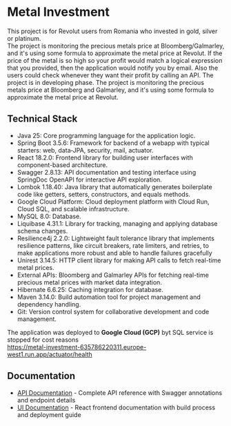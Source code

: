 # Metal Investment
<div>
<div dir="auto">
<p>This project is for Revolut users from Romania who invested in gold, silver or platinum.<br />The project is monitoring the precious metals price at Bloomberg/Galmarley, and it's using some formula to approximate the metal price at Revolut. If the price of the metal is so high so your profit would match a logical expression that you provided, then the application would notify you by email. Also the users could check whenever they want their profit by calling an API. The project is in developing phase. The project is monitoring the precious metals price at Bloomberg and Galmarley, and it's using some formula to approximate the metal price at Revolut.</p>
</div>

<section class="mb-12 material-card">
  <h2 class="text-2xl font-bold text-[#073B4C] mb-4">Technical Stack</h2>
  <ul class="list-disc list-inside text-gray-700 space-y-2">
    <li><span class="font-bold">Java 25:</span> Core programming language for the application logic.</li>
    <li><span class="font-bold">Spring Boot 3.5.6:</span> Framework for backend of a webapp with typical starters: web, data‑JPA, security, mail, actuator.</li>
    <li><span class="font-bold">React 18.2.0:</span> Frontend library for building user interfaces with component-based architecture.</li>
    <li><span class="font-bold">Swagger 2.8.13:</span> API documentation and testing interface using SpringDoc OpenAPI for interactive API exploration.</li>
    <li><span class="font-bold">Lombok 1.18.40:</span> Java library that automatically generates boilerplate code like getters, setters, constructors, and equals methods.</li>
    <li><span class="font-bold">Google Cloud Platform:</span> Cloud deployment platform with Cloud Run, Cloud SQL, and scalable infrastructure.</li>
    <li><span class="font-bold">MySQL 8.0:</span> Database.</li>
    <li><span class="font-bold">Liquibase 4.31.1:</span> Library for tracking, managing and applying database schema changes.</li>
    <li><span class="font-bold">Resilience4j 2.2.0:</span> Lightweight fault tolerance library that implements resilience patterns, like circuit breakers, rate limiters, and retries, to make applications more robust and able to handle failures gracefully</li>
    <li><span class="font-bold">Unirest 3.14.5:</span> HTTP client library for making API calls to fetch real-time metal prices.</li>
    <li><span class="font-bold">External APIs:</span> Bloomberg and Galmarley APIs for fetching real-time precious metal prices with market data integration.</li>
    <li><span class="font-bold">Hibernate 6.6.25:</span> Caching integration for database.</li>
    <li><span class="font-bold">Maven 3.14.0:</span> Build automation tool for project management and dependency handling.</li>
    <li><span class="font-bold">Git:</span> Version control system for collaborative development and code management.</li>
  </ul>

  The application was deployed to <b>Google Cloud (GCP)</b> byt SQL service is stopped for cost reasons
  <br>https://metal-investment-635786220311.europe-west1.run.app/actuator/health </br>

</section>

<section class="mb-12 material-card">
  <h2 class="text-2xl font-bold text-[#073B4C] mb-4">Documentation</h2>
  <ul class="list-disc list-inside text-gray-700 space-y-2">
    <li><a href="API_DOCUMENTATION.md" class="text-blue-600 hover:text-blue-800 underline">API Documentation</a> - Complete API reference with Swagger annotations and endpoint details</li>
    <li><a href="README-UI.md" class="text-blue-600 hover:text-blue-800 underline">UI Documentation</a> - React frontend documentation with build process and deployment guide</li>
  </ul>
</section>
